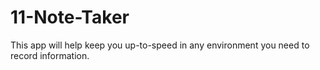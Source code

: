 # 11-Note-Taker
This app will help keep you up-to-speed in any environment you need to record information. 
